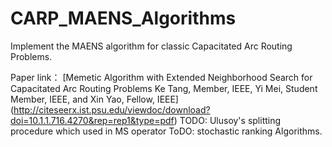 # CARP_MAENS_Algorithms
Implement the MAENS algorithm for classic Capacitated Arc Routing Problems.

Paper link：
[Memetic Algorithm with Extended Neighborhood Search for Capacitated Arc Routing Problems Ke Tang, Member, IEEE, Yi Mei, Student Member, IEEE, and Xin Yao, Fellow, IEEE] (http://citeseerx.ist.psu.edu/viewdoc/download?doi=10.1.1.716.4270&rep=rep1&type=pdf)
TODO: Ulusoy's splitting procedure which used in MS operator
ToDO: stochastic ranking Algorithms.
